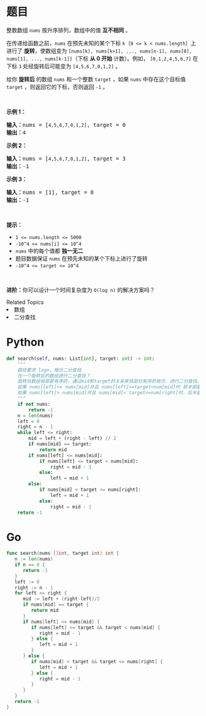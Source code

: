 # 题目
<p>整数数组 <code>nums</code> 按升序排列，数组中的值 <strong>互不相同</strong> 。</p>

<p>在传递给函数之前，<code>nums</code> 在预先未知的某个下标 <code>k</code>（<code>0 <= k < nums.length</code>）上进行了 <strong>旋转</strong>，使数组变为 <code>[nums[k], nums[k+1], ..., nums[n-1], nums[0], nums[1], ..., nums[k-1]]</code>（下标 <strong>从 0 开始</strong> 计数）。例如， <code>[0,1,2,4,5,6,7]</code> 在下标 <code>3</code> 处经旋转后可能变为 <code>[4,5,6,7,0,1,2]</code> 。</p>

<p>给你 <strong>旋转后</strong> 的数组 <code>nums</code> 和一个整数 <code>target</code> ，如果 <code>nums</code> 中存在这个目标值 <code>target</code> ，则返回它的下标，否则返回 <code>-1</code> 。</p>

<p> </p>

<p><strong>示例 1：</strong></p>

<pre>
<strong>输入：</strong>nums = [<code>4,5,6,7,0,1,2]</code>, target = 0
<strong>输出：</strong>4
</pre>

<p><strong>示例 2：</strong></p>

<pre>
<strong>输入：</strong>nums = [<code>4,5,6,7,0,1,2]</code>, target = 3
<strong>输出：</strong>-1</pre>

<p><strong>示例 3：</strong></p>

<pre>
<strong>输入：</strong>nums = [1], target = 0
<strong>输出：</strong>-1
</pre>

<p> </p>

<p><strong>提示：</strong></p>

<ul>
	<li><code>1 <= nums.length <= 5000</code></li>
	<li><code>-10^4 <= nums[i] <= 10^4</code></li>
	<li><code>nums</code> 中的每个值都 <strong>独一无二</strong></li>
	<li>题目数据保证 <code>nums</code> 在预先未知的某个下标上进行了旋转</li>
	<li><code>-10^4 <= target <= 10^4</code></li>
</ul>

<p> </p>

<p><strong>进阶：</strong>你可以设计一个时间复杂度为 <code>O(log n)</code> 的解决方案吗？</p>
<div><div>Related Topics</div><div><li>数组</li><li>二分查找</li></div></div>



# Python

```python
def search(self, nums: List[int], target: int) -> int:
    """
    题目要求 logn，暗示二分查找
    在一个旋转后的数组进行二分查找？
    旋转后数组局部是有序的，通过mid和target的关系来找部分有序的地方，进行二分查找。
    如果 nums[left]<= nums[mid]并且 nums[left]<=target<num[mid]时 前半部是有序的，在前半部找，否则去后半找，
    如果 nums[left]> nums[mid]并且 nums[mid]< target<=num[right]时，后半部有序，在后半部找，否则去前半找。
    """
    if not nums:
        return -1
    n = len(nums)
    left = 0
    right = n - 1
    while left <= right:
        mid = left + (right - left) // 2
        if nums[mid] == target:
            return mid
        if nums[left] <= nums[mid]:
            if nums[left] <= target < nums[mid]:
                right = mid - 1
            else:
                left = mid + 1
        else:
            if nums[mid] < target <= nums[right]:
                left = mid + 1
            else:
                right = mid - 1
    return -1
```

# Go

```go
func search(nums []int, target int) int {
   n := len(nums)
   if n == 0 {
      return -1
   }
   left := 0
   right := n - 1
   for left <= right {
      mid := left + (right-left)/2
      if nums[mid] == target {
         return mid
      }
      if nums[left] <= nums[mid] {
         if nums[left] <= target && target < nums[mid] {
            right = mid - 1
         } else {
            left = mid + 1
         }
      } else {
         if nums[mid] < target && target <= nums[right] {
            left = mid + 1
         } else {
            right = mid - 1
         }
      }
   }
   return -1
}
```